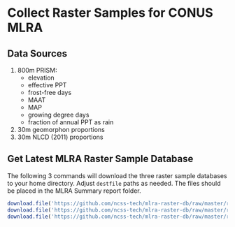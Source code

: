 # Collect Raster Samples for CONUS MLRA

## Data Sources

 1. 800m PRISM:
    + elevation
    + effective PPT
    + frost-free days
    + MAAT
    + MAP
    + growing degree days
    + fraction of annual PPT as rain
 2. 30m geomorphon proportions
 3. 30m NLCD (2011) proportions
 
## Get Latest MLRA Raster Sample Database
The following 3 commands will download the three raster sample databases to your home directory. Adjust `destfile` paths as needed. The files should be placed in the MLRA Summary report folder.
```r
download.file('https://github.com/ncss-tech/mlra-raster-db/raw/master/rda-files/mlra-geomorphons-data.rda', destfile='~/mlra-geomorphons-data.rda')
download.file('https://github.com/ncss-tech/mlra-raster-db/raw/master/rda-files/mlra-nlcd-data.rda', destfile='~/mlra-nlcd-data.rda')
download.file('https://github.com/ncss-tech/mlra-raster-db/raw/master/rda-files/mlra-prism-data.rda', destfile='~/mlra-prism-data.rda')
```